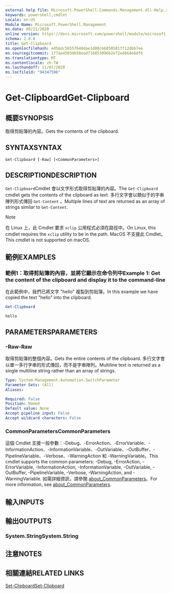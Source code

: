```yaml
---
external help file: Microsoft.PowerShell.Commands.Management.dll-Help.xml
keywords: powershell,cmdlet
Locale: en-US
Module Name: Microsoft.PowerShell.Management
ms.date: 09/21/2020
online version: https://docs.microsoft.com/powershell/module/microsoft.powershell.management/get-clipboard?view=powershell-7&WT.mc_id=ps-gethelp
schema: 2.0.0
title: Get-Clipboard
ms.openlocfilehash: ed56dc5655f640dae1d80c66850581ff12dbb7ee
ms.sourcegitcommit: 177ae45034b58ead716853096b2e72e4864e6df6
ms.translationtype: MT
ms.contentlocale: zh-TW
ms.lasthandoff: 11/07/2020
ms.locfileid: "94347596"
---
```

# <span data-ttu-id="f7a51-103">Get-Clipboard</span><span class="sxs-lookup"><span data-stu-id="f7a51-103">Get-Clipboard</span></span>

## <span data-ttu-id="f7a51-104">概要</span><span class="sxs-lookup"><span data-stu-id="f7a51-104">SYNOPSIS</span></span>
<span data-ttu-id="f7a51-105">取得剪貼簿的內容。</span><span class="sxs-lookup"><span data-stu-id="f7a51-105">Gets the contents of the clipboard.</span></span>

## <span data-ttu-id="f7a51-106">SYNTAX</span><span class="sxs-lookup"><span data-stu-id="f7a51-106">SYNTAX</span></span>

```
Get-Clipboard [-Raw] [<CommonParameters>]
```

## <span data-ttu-id="f7a51-107">DESCRIPTION</span><span class="sxs-lookup"><span data-stu-id="f7a51-107">DESCRIPTION</span></span>

<span data-ttu-id="f7a51-108">`Get-Clipboard`Cmdlet 會以文字形式取得剪貼簿的內容。</span><span class="sxs-lookup"><span data-stu-id="f7a51-108">The `Get-Clipboard` cmdlet gets the contents of the clipboard as text.</span></span> <span data-ttu-id="f7a51-109">多行文字會以類似于的字串陣列形式傳回 `Get-Content` 。</span><span class="sxs-lookup"><span data-stu-id="f7a51-109">Multiple lines of text are returned as an array of strings similar to `Get-Content`.</span></span>

> [!NOTE]
> <span data-ttu-id="f7a51-110">在 Linux 上，此 Cmdlet 要求 `xclip` 公用程式必須在路徑中。</span><span class="sxs-lookup"><span data-stu-id="f7a51-110">On Linux, this cmdlet requires the `xclip` utility to be in the path.</span></span> <span data-ttu-id="f7a51-111">MacOS 不支援此 Cmdlet。</span><span class="sxs-lookup"><span data-stu-id="f7a51-111">This cmdlet is not supported on macOS.</span></span>

## <span data-ttu-id="f7a51-112">範例</span><span class="sxs-lookup"><span data-stu-id="f7a51-112">EXAMPLES</span></span>

### <span data-ttu-id="f7a51-113">範例1：取得剪貼簿的內容，並將它顯示在命令列中</span><span class="sxs-lookup"><span data-stu-id="f7a51-113">Example 1: Get the content of the clipboard and display it to the command-line</span></span>

<span data-ttu-id="f7a51-114">在此範例中，我們已將文字 "hello" 複製到剪貼簿。</span><span class="sxs-lookup"><span data-stu-id="f7a51-114">In this example we have copied the text "hello" into the clipboard.</span></span>

```powershell
Get-Clipboard
```

```Output
hello
```

## <span data-ttu-id="f7a51-115">PARAMETERS</span><span class="sxs-lookup"><span data-stu-id="f7a51-115">PARAMETERS</span></span>

### <span data-ttu-id="f7a51-116">-Raw</span><span class="sxs-lookup"><span data-stu-id="f7a51-116">-Raw</span></span>

<span data-ttu-id="f7a51-117">取得剪貼簿的整個內容。</span><span class="sxs-lookup"><span data-stu-id="f7a51-117">Gets the entire contents of the clipboard.</span></span> <span data-ttu-id="f7a51-118">多行文字會以單一多行字串的形式傳回，而不是字串陣列。</span><span class="sxs-lookup"><span data-stu-id="f7a51-118">Multiline text is returned as a single multiline string rather than an array of strings.</span></span>

```yaml
Type: System.Management.Automation.SwitchParameter
Parameter Sets: (All)
Aliases:

Required: False
Position: Named
Default value: None
Accept pipeline input: False
Accept wildcard characters: False
```

### <span data-ttu-id="f7a51-119">CommonParameters</span><span class="sxs-lookup"><span data-stu-id="f7a51-119">CommonParameters</span></span>

<span data-ttu-id="f7a51-120">這個 Cmdlet 支援一般參數：-Debug、-ErrorAction、-ErrorVariable、-InformationAction、-InformationVariable、-OutVariable、-OutBuffer、-PipelineVariable、-Verbose、-WarningAction 和 -WarningVariable。</span><span class="sxs-lookup"><span data-stu-id="f7a51-120">This cmdlet supports the common parameters: -Debug, -ErrorAction, -ErrorVariable, -InformationAction, -InformationVariable, -OutVariable, -OutBuffer, -PipelineVariable, -Verbose, -WarningAction, and -WarningVariable.</span></span> <span data-ttu-id="f7a51-121">如需詳細資訊，請參閱 [about_CommonParameters](https://go.microsoft.com/fwlink/?LinkID=113216)。</span><span class="sxs-lookup"><span data-stu-id="f7a51-121">For more information, see [about_CommonParameters](https://go.microsoft.com/fwlink/?LinkID=113216).</span></span>

## <span data-ttu-id="f7a51-122">輸入</span><span class="sxs-lookup"><span data-stu-id="f7a51-122">INPUTS</span></span>

## <span data-ttu-id="f7a51-123">輸出</span><span class="sxs-lookup"><span data-stu-id="f7a51-123">OUTPUTS</span></span>

### <span data-ttu-id="f7a51-124">System.String</span><span class="sxs-lookup"><span data-stu-id="f7a51-124">System.String</span></span>

## <span data-ttu-id="f7a51-125">注意</span><span class="sxs-lookup"><span data-stu-id="f7a51-125">NOTES</span></span>

## <span data-ttu-id="f7a51-126">相關連結</span><span class="sxs-lookup"><span data-stu-id="f7a51-126">RELATED LINKS</span></span>

[<span data-ttu-id="f7a51-127">Set-Clipboard</span><span class="sxs-lookup"><span data-stu-id="f7a51-127">Set-Clipboard</span></span>](Set-Clipboard.md)
